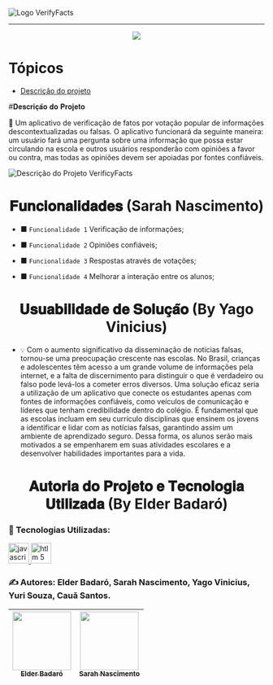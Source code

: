 ![Logo VerifyFacts](https://media.discordapp.net/attachments/817520258856386581/1104535914602041374/cooltext434993612318678.png)
<hr>

<p align="center">
   <img src="http://img.shields.io/static/v1?label=STATUS&message=EM%20DESENVOLVIMENTO&color=RED&style=for-the-badge" vitrinedev/>
</p>

# Tópicos 

- [Descrição do projeto](#descrição-do-projeto)


#𝐃𝐞𝐬𝐜𝐫𝐢𝐜̧𝐚̃𝐨 𝐝𝐨 𝐏𝐫𝐨𝐣𝐞𝐭𝐨

<p align="justify">

📖 Um aplicativo de verificação de fatos por votação popular de informações descontextualizadas ou falsas. O aplicativo funcionará da seguinte maneira: 
um usuário fará uma pergunta sobre uma informação que possa estar circulando na escola e outros usuários responderão com opiniões a favor ou contra, 
mas todas as opiniões devem ser apoiadas por fontes confiáveis.
   
![Descrição do Projeto VerificyFacts](https://storage.googleapis.com/gweb-uniblog-publish-prod/images/news.width-1300_FmjgacW.jpg)
</p>

<h1 align="center">𝐅𝐮𝐧𝐜𝐢𝐨𝐧𝐚𝐥𝐢𝐝𝐚𝐝𝐞𝐬 (Sarah Nascimento)</h1>

+ ■ `Funcionalidade 1` Verificação de informações;

+ ■ `Funcionalidade 2` Opiniões confiáveis;

+ ■ `Funcionalidade 3` Respostas através de votações;

+ ■ `Funcionalidade 4` Melhorar a interação entre os alunos;

<h1 align="center">𝐔𝐬𝐮𝐚𝐛𝐢𝐥𝐢𝐝𝐚𝐝𝐞 𝐝𝐞 𝐒𝐨𝐥𝐮𝐜̧𝐚̃𝐨 (By Yago Vinicius)</h1> 

 + `💡` Com o aumento significativo da disseminação de notícias falsas, tornou-se uma preocupação crescente nas escolas. No Brasil, crianças e adolescentes têm acesso a um grande volume de informações pela internet, e a falta de discernimento para distinguir o que é verdadeiro ou falso pode levá-los a cometer erros diversos. Uma solução eficaz seria a utilização de um aplicativo que conecte os estudantes apenas com fontes de informações confiáveis, como veículos de comunicação e líderes que tenham credibilidade dentro do colégio. É fundamental que as escolas incluam em seu currículo disciplinas que ensinem os jovens a identificar e lidar com as notícias falsas, garantindo assim um ambiente de aprendizado seguro. Dessa forma, os alunos serão mais motivados a se empenharem em suas atividades escolares e a desenvolver habilidades importantes para a vida.

<h1 align="center">𝐀𝐮𝐭𝐨𝐫𝐢𝐚 𝐝𝐨 𝐏𝐫𝐨𝐣𝐞𝐭𝐨 𝐞 𝐓𝐞𝐜𝐧𝐨𝐥𝐨𝐠𝐢𝐚 𝐔𝐭𝐢𝐥𝐢𝐳𝐚𝐝𝐚 (By Elder Badaró)</h1> 

### 💾 Tecnologias Utilizadas:

<a href="https://www.javascript.com/" target="_blank"> <img src="https://cdn.icon-icons.com/icons2/2108/PNG/512/javascript_icon_130900.png" alt="javascript" width="40" height="40"/> </a> 
<a href="https://html.spec.whatwg.org/multipage/" target="_blank"> <img src="https://cdn-icons-png.flaticon.com/512/919/919827.png" alt="htlm 5" width="40" height="40"/> </a> 

### ✍️ Autores: Elder Badaró, Sarah Nascimento, Yago Vinicius, Yuri Souza, Cauã Santos. 

| [<img src="https://avatars.githubusercontent.com/u/130578013?v=4" width=115><br><sub>Elder Badaró</sub>](https://github.com/doutorwho) |  [<img src="https://avatars.githubusercontent.com/u/131277418?v=4" width=115><br><sub>Sarah Nascimento</sub>](https://github.com/ncsttt)  |
| :---: | :---: 
